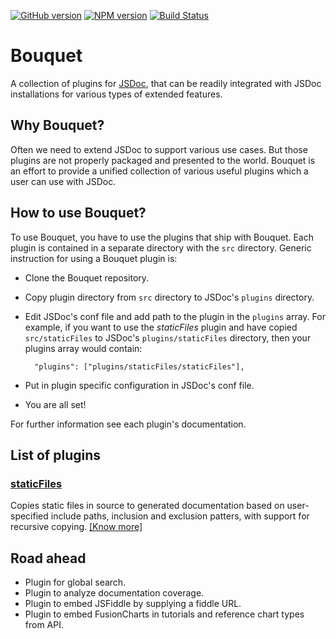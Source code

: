 [![GitHub version][git-badge]](https://github.com/fusioncharts/bouquet)
[![NPM version][npm-badge]](https://npmjs.org/package/bouquet)
[![Build Status][travis-badge]](https://travis-ci.org/fusioncharts/bouquet)

# Bouquet

A collection of plugins for [JSDoc](http://usejsdoc.org), that can be readily integrated with JSDoc installations for various types of extended features.

## Why Bouquet?

Often we need to extend JSDoc to support various use cases. But those plugins are not properly packaged and presented to the world. Bouquet is an effort to provide a unified collection of various useful plugins which a user can use with JSDoc.

## How to use Bouquet?

To use Bouquet, you have to use the plugins that ship with Bouquet. Each plugin is contained in a separate directory with the `src` directory. Generic instruction for using a Bouquet plugin is:

 - Clone the Bouquet repository.
 - Copy plugin directory from `src` directory to JSDoc's `plugins` directory.
 - Edit JSDoc's conf file and add path to the plugin in the `plugins` array. For example, if you want to use the _staticFiles_ plugin and have copied `src/staticFiles` to JSDoc's `plugins/staticFiles` directory, then your plugins array would contain:

         "plugins": ["plugins/staticFiles/staticFiles"],

 - Put in plugin specific configuration in JSDoc's conf file.
 - You are all set!

For further information see each plugin's documentation.

## List of plugins

### [staticFiles](src/staticFiles)

Copies static files in source to generated documentation based on user-specified include paths, inclusion and exclusion patters, with support for recursive copying. [[Know more]](src/staticFiles/README.md)

## Road ahead

 - Plugin for global search.
 - Plugin to analyze documentation coverage.
 - Plugin to embed JSFiddle by supplying a fiddle URL.
 - Plugin to embed FusionCharts in tutorials and reference chart types from API.

[git-badge]: https://badge.fury.io/gh/fusioncharts%2Fbouquet.png
[npm-badge]: https://badge.fury.io/js/bouquet.png
[travis-badge]: https://travis-ci.org/fusioncharts/bouquet.png?branch=master

